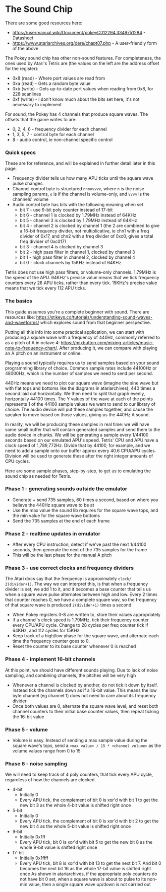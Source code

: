 # The Sound Chip

There are some good resources here:
* https://usermanual.wiki/Document/pokeyC012294.3349751284 - Datasheet
* https://www.atariarchives.org/dere/chapt07.php - A user-friendly form of the above

The Pokey sound chip has other non-sound features. For completeness, the ones used by Atari's Tetris are (the values on the left are the address offset for the register):

* 0x8 (read) - Where port values are read from
* 0xa (read) - Gets a random byte value
* 0xb (write) - Gets up-to-date port values when reading from 0x8, for 228 scanlines
* 0xf (write) - I don't know much about the bits set here, it's not necessary to implement

For sound, the Pokey has 4 channels that produce square waves. The offsets that the game writes to are:

* 0, 2, 4, 6 - frequency divider for each channel
* 1, 3, 5, 7 - control byte for each channel
* 8 - audio control, ie non-channel specific control

### Quick specs
These are for reference, and will be explained in further detail later in this page.
* Frequency divider tells us how many APU ticks until the square wave pulse changes.
* Channel control byte is structured `nnnovvvv`, where `n` is the noise sampling params, `o` is if the channel is volume-only, and `vvvv` is the channels' volume
* Audio control byte has bits with the following meaning when set
    * bit 7 - use 9-bit poly counter instead of 17-bit
    * bit 6 - channel 1 is clocked by 1.79MHz instead of 64KHz
    * bit 5 - channel 3 is clocked by 1.79MHz instead of 64KHz
    * bit 4 - channel 2 is clocked by channel 1 (the 2 are combined to give a 16-bit frequency divider, not multiplicative, ie chn1 with a freq divider of 0x17, and chn2 with a freq divider of 0xc0, gives a total freq divider of 0xc017)
    * bit 3 - channel 4 is clocked by channel 3
    * bit 2 - high pass filter in channel 1, clocked by channel 3
    * bit 1 - high pass filter in channel 2, clocked by channel 4
    * bit 0 - clock channels by 15KHz instead of 64KHz

Tetris does not use high pass filters, or volume-only channels.
1.79MHz is the speed of the APU.
64KHz's precise value means that we tick frequency counters every 28 APU ticks, rather than every tick.
15KHz's precise value means that we tick every 112 APU ticks.

### The basics

This guide assumes you're a complete beginner with sound. There are resources like: https://stikeys.co/tutorials/understanding-sound-waves-and-waveforms/ which explores sound from that beginner perspective.

Putting all this info into some practical application, we can start with producing a square wave with a frequency of 440Hz, commonly referred to as a pitch of A in octave 4: https://mixbutton.com/mixing-articles/music-note-to-frequency-chart/. After producing it, we can compare with playing an A pitch on an instrument or online.

Playing a sound typically requires us to send samples based on your sound programming library of choice. Common sample rates include 44100Hz or 48000Hz, which is the number of samples we need to send per second.

440Hz means we need to plot our square wave (imagine the sine wave but with flat tops and bottoms like the diagrams in atariarchives), 440 times a second laid out horizontally. We then need to split that graph evenly, horizontally 44100 times. The Y values of the wave at each of the points represents 1 of the 44100 sample values we want to send to our library of choice. The audio device will put these samples together, and cause the speaker to move based on those values, giving us the 440Hz A sound.

In reality, we will be producing these samples in real time: we will have some small buffer that will contain generated samples and send them to the audio device in chunks. We will be generating a sample every 1/44100 seconds based on our emulated APU's speed. Tetris' CPU and APU have a clock speed of 1,789,772Hz. Divide that by 44100, for example, and we need to add a sample onto our buffer approx every 40.6 CPU/APU cycles. Division will be used to generate these after the right integer amounts of CPU cycles.

Here are some sample phases, step-by-step, to get us to emulating the sound chip as needed for Tetris.

### Phase 1 - generating sounds outside the emulator
* Generate + send 735 samples, 60 times a second, based on where you believe the 440Hz square wave to be at
* Use the max value the sound lib requires for the square wave tops, and the min value for the square wave bottoms
* Send the 735 samples at the end of each frame

### Phase 2 - realtime updates in emulator
* After every CPU instruction, detect if we've past the next 1/44100 seconds, then generate the next of the 735 samples for the frame
* This will be the last phase for the manual A pitch

### Phase 3 - use correct clocks and frequency dividers
The Atari docs say that the frequency is approximately `clock/ 2(divider+1)`. The way we can interpret this, is that when a frequency divider is set, we add 1 to it, and it becomes a base counter that tells us when a square wave pulse alternates between high and low. Every 2 times that counter reaches 0, we have a complete square wav, so the frequency of that square wave is produced `2(divider+1)` times a second
* When Pokey registers 0-8 are written to, store their values appropriately
* If a channel's clock speed is 1.79MHz, tick their frequency counter every CPU/APU cycle. Change to 28 cycles per freq counter tick if 64KHz, and 112 cycles for 15KHz
* Keep track of a high/low phase for the square wave, and alternate each time the frequency counter goes to 0.
* Reset the counter to its base counter whenever 0 is reached

### Phase 4 - implement 16-bit channels
At this point, we should have different sounds playing. Due to lack of noise sampling, and combining channels, the pitches will be very high
* Whenever a channel is clocked by another, do not tick it down by itself. Instead tick the channels down as if a 16-bit value. This means the low byte channel (eg channel 1) does not need to care about its frequency divider
* Once both values are 0, alternate the square wave level, and reset both channel counters to their initial base counter values, then repeat ticking the 16-bit value

### Phase 5 - volume
* Volume is easy. Instead of sending a max sample value during the square wave's tops, send a `<max value> / 15 * <channel volume>` as the volume values range from 0 to 15

### Phase 6 - noise sampling
We will need to keep track of 4 poly counters, that tick every APU cycle, regardless of how the channels are clocked.
* 4-bit
    * Initially 0
    * Every APU tick, the complement of bit 0 is xor'd with bit 1 to get the new bit 3 as the whole 4-bit value is shifted right once
* 5-bit
    * Initially 0
    * Every APU tick, the complement of bit 0 is xor'd with bit 2 to get the new bit 4 as the whole 5-bit value is shifted right once
* 9-bit
    * Initially 0x1ff
    * Every APU tick, bit 0 is xor'd with bit 5 to get the new bit 8 as the whole 9-bit value is shifted right once
* 17-bit
    * Initially 0x1ffff
    * Every APU tick, bit 8 is xor'd with bit 13 to get the next bit 7. And bit 0 becomes the next bit 16 as the whole 17-bit value is shifted right once
As shown in atariarchives, if the appropriate poly counters do not have bit 0 set, when a square wave is about to pulse to its non-min value, then a single square wave up/down is not carried out
